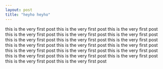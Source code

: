 ```yaml
---
layout: post
title: "heyho heyho"
---
```


this is the very first post
this is the very first post
this is the very first post
this is the very first post
this is the very first post
this is the very first post
this is the very first post
this is the very first post
this is the very first post
this is the very first post
this is the very first post
this is the very first post
this is the very first post
this is the very first post
this is the very first post
this is the very first post
this is the very first post
this is the very first post
this is the very first post
this is the very first post
